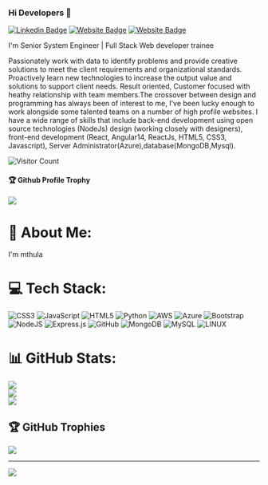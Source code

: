 ### Hi Developers 👋

[![Linkedin Badge](https://img.shields.io/badge/-Mithula-blue?style=flat-square&logo=Linkedin&logoColor=white&link=https://www.linkedin.com/in/mithula-r-9a6855193/)](https://www.linkedin.com/in/mithula-r-9a6855193)
[![Website Badge](https://img.shields.io/badge/WebSite-Mithula-green)](https://www.akash)
[![Website Badge](https://img.shields.io/badge/StackOverflow-Mithula-yellow)](https://stackoverflow.com/users/22379143/mithula-)

I'm
Senior System Engineer | Full Stack Web developer trainee

Passionately work with data to identify problems and provide creative solutions to meet the client requirements and organizational standards. Proactively learn new technologies to increase the output value and solutions to support client needs. Result oriented, Customer focused with heathy relationship with team members.The crossover between design and programming has always been of interest to me, I've been lucky enough to work alongside some talented teams on a number of high profile websites. I have a wide range of skills that include back-end development using open source technologies (NodeJs) design (working closely with designers), front-end development (React, Angular14, ReactJs, HTML5, CSS3, Javascript), Server Administrator(Azure),database(MongoDB,Mysql).


![Visitor Count](https://profile-counter.glitch.me/Mithula/count.svg)

<div>
  <h4>🏆 Github Profile Trophy</h4>
  <a href="https://github.com/ryo-ma/github-profile-trophy">
    <img src="https://github-profile-trophy.vercel.app/?username=Mithular&column=7"/>
  </a>
</div>

# 💫 About Me:
I'm mthula


# 💻 Tech Stack:
![CSS3](https://img.shields.io/badge/css3-%231572B6.svg?style=for-the-badge&logo=css3&logoColor=white) ![JavaScript](https://img.shields.io/badge/javascript-%23323330.svg?style=for-the-badge&logo=javascript&logoColor=%23F7DF1E) ![HTML5](https://img.shields.io/badge/html5-%23E34F26.svg?style=for-the-badge&logo=html5&logoColor=white) ![Python](https://img.shields.io/badge/python-3670A0?style=for-the-badge&logo=python&logoColor=ffdd54) ![AWS](https://img.shields.io/badge/AWS-%23FF9900.svg?style=for-the-badge&logo=amazon-aws&logoColor=white) ![Azure](https://img.shields.io/badge/azure-%230072C6.svg?style=for-the-badge&logo=azure-devops&logoColor=white) ![Bootstrap](https://img.shields.io/badge/bootstrap-%23563D7C.svg?style=for-the-badge&logo=bootstrap&logoColor=white) ![NodeJS](https://img.shields.io/badge/node.js-6DA55F?style=for-the-badge&logo=node.js&logoColor=white) ![Express.js](https://img.shields.io/badge/express.js-%23404d59.svg?style=for-the-badge&logo=express&logoColor=%2361DAFB) ![GitHub](https://img.shields.io/badge/GitHub-%23121011.svg?style=for-the-badge&logo=github&logoColor=white) ![MongoDB](https://img.shields.io/badge/MongoDB-%234ea94b.svg?style=for-the-badge&logo=mongodb&logoColor=white) ![MySQL](https://img.shields.io/badge/mysql-%2300f.svg?style=for-the-badge&logo=mysql&logoColor=white) ![LINUX](https://img.shields.io/badge/Linux-FCC624?style=for-the-badge&logo=linux&logoColor=black)
# 📊 GitHub Stats:
![](https://github-readme-stats.vercel.app/api?username=Mithula24&theme=nightowl&hide_border=true&include_all_commits=false&count_private=false)<br/>
![](https://github-readme-streak-stats.herokuapp.com/?user=Mithula24&theme=nightowl&hide_border=true)<br/>
![](https://github-readme-stats.vercel.app/api/top-langs/?username=Mithula24&theme=nightowl&hide_border=true&include_all_commits=false&count_private=false&layout=compact)

## 🏆 GitHub Trophies
![](https://github-profile-trophy.vercel.app/?username=Mithula24&theme=algolia&no-frame=false&no-bg=true&margin-w=4)

---
[![](https://visitcount.itsvg.in/api?id=Mithula24&icon=4&color=0)](https://visitcount.itsvg.in)

